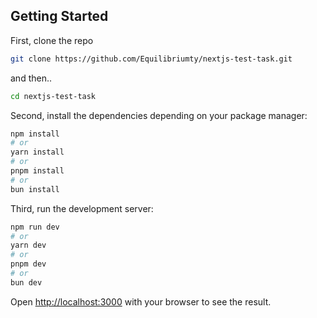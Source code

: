 
## Getting Started

First, clone the repo

```bash
git clone https://github.com/Equilibriumty/nextjs-test-task.git
```

and then..
```bash
cd nextjs-test-task
```

Second, install the dependencies depending on your package manager:

```bash
npm install
# or
yarn install
# or
pnpm install
# or
bun install
```

Third, run the development server:

```bash
npm run dev
# or
yarn dev
# or
pnpm dev
# or
bun dev
```

Open [http://localhost:3000](http://localhost:3000) with your browser to see the result.
